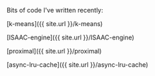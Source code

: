 Bits of code I've written recently:

[k-means]({{ site.url }}/k-means)

[ISAAC-engine]({{ site.url }}/ISAAC-engine)

[proximal]({{ site.url }}/proximal)

[async-lru-cache]({{ site.url }}/async-lru-cache)


